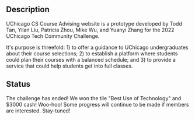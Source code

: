 ## Description
UChicago CS Course Advising website is a prototype developed by Todd Tan, Yilan Liu, Patricia Zhou, Mike Wu, and Yuanyi Zhang for the 2022 UChicago Tech Community Challenge.

It's purpose is threefold: 1) to offer a guidance to UChicago undergraduates about their course selections; 2) to establish a platform where students could plan their courses with a balanced schedule; and 3) to provide a service that could help students get into full classes.

## Status
The challenge has ended! We won the tile "Best Use of Technology" and $3000 cash! Woo-hoo!
Some progress will continue to be made if members are interested. Stay-tuned!
